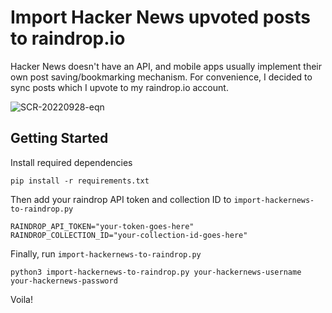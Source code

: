# Import Hacker News upvoted posts to raindrop.io

Hacker News doesn't have an API, and mobile apps usually implement their own post saving/bookmarking mechanism. For convenience, I decided to sync posts which I upvote to my raindrop.io account.

![SCR-20220928-eqn](https://user-images.githubusercontent.com/690117/192851124-735a47e5-6e0f-493e-a73f-09301ad97406.png)

## Getting Started

Install required dependencies
```
pip install -r requirements.txt
```

Then add your raindrop API token and collection ID to `import-hackernews-to-raindrop.py`
```
RAINDROP_API_TOKEN="your-token-goes-here"
RAINDROP_COLLECTION_ID="your-collection-id-goes-here"
```

Finally, run `import-hackernews-to-raindrop.py`

```
python3 import-hackernews-to-raindrop.py your-hackernews-username your-hackernews-password 
```
Voila!
